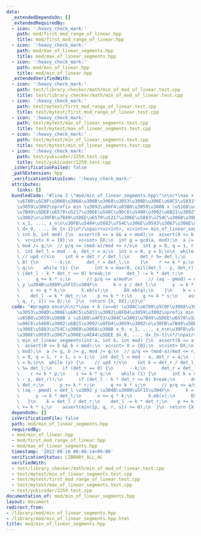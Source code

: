 ```yaml
---
data:
  _extendedDependsOn: []
  _extendedRequiredBy:
  - icon: ':heavy_check_mark:'
    path: mod/first_mod_range_of_linear.hpp
    title: mod/first_mod_range_of_linear.hpp
  - icon: ':heavy_check_mark:'
    path: mod/max_of_linear_segments.hpp
    title: mod/max_of_linear_segments.hpp
  - icon: ':heavy_check_mark:'
    path: mod/min_of_linear.hpp
    title: mod/min_of_linear.hpp
  _extendedVerifiedWith:
  - icon: ':heavy_check_mark:'
    path: test/library_checker/math/min_of_mod_of_linear.test.cpp
    title: test/library_checker/math/min_of_mod_of_linear.test.cpp
  - icon: ':heavy_check_mark:'
    path: test/mytest/first_mod_range_of_linear.test.cpp
    title: test/mytest/first_mod_range_of_linear.test.cpp
  - icon: ':heavy_check_mark:'
    path: test/mytest/max_of_linear_segments.test.cpp
    title: test/mytest/max_of_linear_segments.test.cpp
  - icon: ':heavy_check_mark:'
    path: test/mytest/min_of_linear_segments.test.cpp
    title: test/mytest/min_of_linear_segments.test.cpp
  - icon: ':heavy_check_mark:'
    path: test/yukicoder/2259.test.cpp
    title: test/yukicoder/2259.test.cpp
  _isVerificationFailed: false
  _pathExtension: hpp
  _verificationStatusIcon: ':heavy_check_mark:'
  attributes:
    links: []
  bundledCode: "#line 2 \"mod/min_of_linear_segments.hpp\"\n\n/*\nax + b (x>=0) \u304C\
    \u6700\u5C0F\u3068\u306A\u308B\u3068\u3053\u308D\u306E\u60C5\u5831\u3092\u8FD4\
    \u3059\u3002\nprefix min \u3092\u66F4\u65B0\u3059\u308B x \u5168\u4F53\u304C\u3001\
    \u7B49\u5DEE\u6570\u5217\u306E\u548C\u96C6\u5408\u3002\u6B21\u3092\u8FD4\u3059\
    \u3002\n\u30FB\u7B49\u5DEE\u6570\u5217\u306E\u5883\u754C\u3068\u306A\u308B x_0,\
    \ x_1, ..., x_n\n\u30FB\u5404\u5883\u754C\u306E\u9593\u3067\u306E\u4EA4\u5DEE\
    \ dx_0, ..., dx_{n-1}\n*/\npair<vc<int>, vc<int>> min_of_linear_segments(int a,\
    \ int b, int mod) {\n  assert(0 <= a && a < mod);\n  assert(0 <= b && b < mod);\n\
    \  vc<int> X = {0};\n  vc<int> DX;\n  int g = gcd(a, mod);\n  a /= g, b /= g,\
    \ mod /= g;\n  // p/q <= (mod-a)/mod <= r/s\n  int p = 0, q = 1, r = 1, s = 1;\n\
    \  int det_l = mod - a, det_r = a;\n  int x = 0, y = b;\n\n  while (y) {\n   \
    \ // upd r/s\n    int k = det_r / det_l;\n    det_r %= det_l;\n    if (det_r ==\
    \ 0) {\n      --k;\n      det_r = det_l;\n    }\n    r += k * p;\n    s += k *\
    \ q;\n    while (1) {\n      int k = max(0, ceil(det_l - y, det_r));\n      if\
    \ (det_l - k * det_r <= 0) break;\n      det_l -= k * det_r;\n      p += k * r;\n\
    \      q += k * s;\n      // p/q <= a/mod\n      // (aq - pmod) = det_l \u3092\
    \ y \u304B\u3089\u5F15\u304F\n      k = y / det_l;\n      y -= k * det_l;\n  \
    \    x += q * k;\n      X.eb(x);\n      DX.eb(q);\n    }\n    k = det_l / det_r;\n\
    \    det_l -= k * det_r;\n    p += k * r;\n    q += k * s;\n    assert(min({p,\
    \ q, r, s}) >= 0);\n  }\n  return {X, DX};\n}\n"
  code: "#pragma once\n\n/*\nax + b (x>=0) \u304C\u6700\u5C0F\u3068\u306A\u308B\u3068\
    \u3053\u308D\u306E\u60C5\u5831\u3092\u8FD4\u3059\u3002\nprefix min \u3092\u66F4\
    \u65B0\u3059\u308B x \u5168\u4F53\u304C\u3001\u7B49\u5DEE\u6570\u5217\u306E\u548C\
    \u96C6\u5408\u3002\u6B21\u3092\u8FD4\u3059\u3002\n\u30FB\u7B49\u5DEE\u6570\u5217\
    \u306E\u5883\u754C\u3068\u306A\u308B x_0, x_1, ..., x_n\n\u30FB\u5404\u5883\u754C\
    \u306E\u9593\u3067\u306E\u4EA4\u5DEE dx_0, ..., dx_{n-1}\n*/\npair<vc<int>, vc<int>>\
    \ min_of_linear_segments(int a, int b, int mod) {\n  assert(0 <= a && a < mod);\n\
    \  assert(0 <= b && b < mod);\n  vc<int> X = {0};\n  vc<int> DX;\n  int g = gcd(a,\
    \ mod);\n  a /= g, b /= g, mod /= g;\n  // p/q <= (mod-a)/mod <= r/s\n  int p\
    \ = 0, q = 1, r = 1, s = 1;\n  int det_l = mod - a, det_r = a;\n  int x = 0, y\
    \ = b;\n\n  while (y) {\n    // upd r/s\n    int k = det_r / det_l;\n    det_r\
    \ %= det_l;\n    if (det_r == 0) {\n      --k;\n      det_r = det_l;\n    }\n\
    \    r += k * p;\n    s += k * q;\n    while (1) {\n      int k = max(0, ceil(det_l\
    \ - y, det_r));\n      if (det_l - k * det_r <= 0) break;\n      det_l -= k *\
    \ det_r;\n      p += k * r;\n      q += k * s;\n      // p/q <= a/mod\n      //\
    \ (aq - pmod) = det_l \u3092 y \u304B\u3089\u5F15\u304F\n      k = y / det_l;\n\
    \      y -= k * det_l;\n      x += q * k;\n      X.eb(x);\n      DX.eb(q);\n \
    \   }\n    k = det_l / det_r;\n    det_l -= k * det_r;\n    p += k * r;\n    q\
    \ += k * s;\n    assert(min({p, q, r, s}) >= 0);\n  }\n  return {X, DX};\n}\n"
  dependsOn: []
  isVerificationFile: false
  path: mod/min_of_linear_segments.hpp
  requiredBy:
  - mod/min_of_linear.hpp
  - mod/first_mod_range_of_linear.hpp
  - mod/max_of_linear_segments.hpp
  timestamp: '2022-08-16 06:06:14+09:00'
  verificationStatus: LIBRARY_ALL_AC
  verifiedWith:
  - test/library_checker/math/min_of_mod_of_linear.test.cpp
  - test/mytest/min_of_linear_segments.test.cpp
  - test/mytest/first_mod_range_of_linear.test.cpp
  - test/mytest/max_of_linear_segments.test.cpp
  - test/yukicoder/2259.test.cpp
documentation_of: mod/min_of_linear_segments.hpp
layout: document
redirect_from:
- /library/mod/min_of_linear_segments.hpp
- /library/mod/min_of_linear_segments.hpp.html
title: mod/min_of_linear_segments.hpp
---
```

